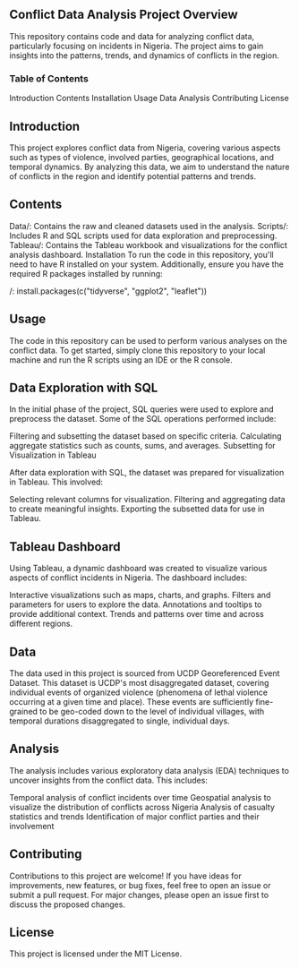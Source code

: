 ## Conflict Data Analysis Project Overview 
This repository contains code and data for analyzing conflict data, particularly focusing on incidents in Nigeria. The project aims to gain insights into the patterns, trends, and dynamics of conflicts in the region.

### Table of Contents 
Introduction 
Contents 
Installation 
Usage 
Data 
Analysis 
Contributing License

## Introduction 
This project explores conflict data from Nigeria, covering various aspects such as types of violence, involved parties, geographical locations, and temporal dynamics. By analyzing this data, we aim to understand the nature of conflicts in the region and identify potential patterns and trends.

## Contents
Data/: Contains the raw and cleaned datasets used in the analysis.
Scripts/: Includes R and  SQL scripts used for data exploration and preprocessing.
Tableau/: Contains the Tableau workbook and visualizations for the conflict analysis dashboard.
Installation To run the code in this repository, you'll need to have R installed on your system. Additionally, ensure you have the required R packages installed by running:

/: install.packages(c("tidyverse", "ggplot2", "leaflet")) 

## Usage 

The code in this repository can be used to perform various analyses on the conflict data. To get started, simply clone this repository to your local machine and run the R scripts using an IDE or the R console.

## Data Exploration with SQL 
In the initial phase of the project, SQL queries were used to explore and preprocess the dataset. Some of the SQL operations performed include:

Filtering and subsetting the dataset based on specific criteria. 
Calculating aggregate statistics such as counts, sums, and averages. 
Subsetting for Visualization in Tableau 

After data exploration with SQL, the dataset was prepared for visualization in Tableau. This involved:

Selecting relevant columns for visualization. 
Filtering and aggregating data to create meaningful insights. 
Exporting the subsetted data for use in Tableau.

## Tableau Dashboard 
Using Tableau, a dynamic dashboard was created to visualize various aspects of conflict incidents in Nigeria. The dashboard includes:

Interactive visualizations such as maps, charts, and graphs. 
Filters and parameters for users to explore the data. 
Annotations and tooltips to provide additional context. 
Trends and patterns over time and across different regions.

## Data 
The data used in this project is sourced from UCDP Georeferenced Event Dataset. This dataset is UCDP's most disaggregated dataset, covering individual events of organized violence (phenomena of lethal violence occurring at a given time and place). These events are sufficiently fine-grained to be geo-coded down to the level of individual villages, with temporal durations disaggregated to single, individual days.

## Analysis
The analysis includes various exploratory data analysis (EDA) techniques to uncover insights from the conflict data. This includes:

Temporal analysis of conflict incidents over time 
Geospatial analysis to visualize the distribution of conflicts across Nigeria 
Analysis of casualty statistics and trends 
Identification of major conflict parties and their involvement

## Contributing 
Contributions to this project are welcome! If you have ideas for improvements, new features, or bug fixes, feel free to open an issue or submit a pull request. For major changes, please open an issue first to discuss the proposed changes.

## License
 This project is licensed under the MIT License.
